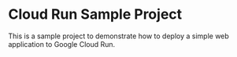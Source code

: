 # Cloud Run Sample Project

This is a sample project to demonstrate how to deploy a simple web application to Google Cloud Run.
